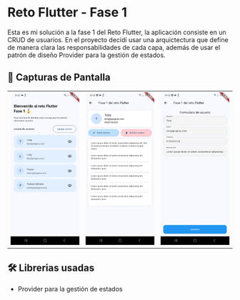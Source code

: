 # Reto Flutter - Fase 1

Esta es mi solución a la fase 1 del Reto Flutter, la aplicación consiste en un CRUD de usuarios.
En el proyecto decidí usar una arquictectura que define de manera clara las responsabilidades de cada capa,
además de usar el patrón de diseño Provider para la gestión de estados.

## 📸 Capturas de Pantalla

<table>
  <tr>
    <td><img src="screenshots/home.jpg" width="200"></td>
    <td><img src="screenshots/detail.jpg" width="200"></td>
    <td><img src="screenshots/form.jpg" width="200"></td>
  </tr>
</table>

## 🛠️ Librerias usadas

- Provider para la gestión de estados
